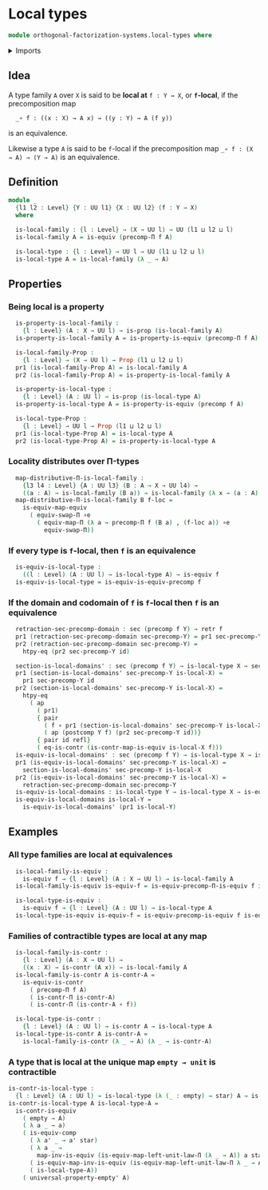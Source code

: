 # Local types

```agda
module orthogonal-factorization-systems.local-types where
```

<details><summary>Imports</summary>

```agda
open import foundation.equivalences
open import foundation.type-arithmetic-dependent-function-types
open import foundation.type-arithmetic-unit-type
open import foundation.unit-type
open import foundation.universal-property-empty-type

open import foundation-core.contractible-maps
open import foundation-core.contractible-types
open import foundation.dependent-pair-types
open import foundation-core.empty-types
open import foundation-core.function-extensionality
open import foundation-core.functions
open import foundation-core.functoriality-dependent-function-types
open import foundation-core.identity-types
open import foundation-core.propositions
open import foundation-core.retractions
open import foundation-core.sections
open import foundation-core.universe-levels
```

</details>

## Idea

A type family `A` over `X` is said to be **local at** `f : Y → X`, or
**`f`-local**, if the precomposition map

```text
  _∘ f : ((x : X) → A x) → ((y : Y) → A (f y))
```

is an equivalence.

Likewise a type `A` is said to be `f`-local if the precomposition map
`_∘ f : (X → A) → (Y → A)` is an equivalence.

## Definition

```agda
module _
  {l1 l2 : Level} {Y : UU l1} {X : UU l2} (f : Y → X)
  where

  is-local-family : {l : Level} → (X → UU l) → UU (l1 ⊔ l2 ⊔ l)
  is-local-family A = is-equiv (precomp-Π f A)

  is-local-type : {l : Level} → UU l → UU (l1 ⊔ l2 ⊔ l)
  is-local-type A = is-local-family (λ _ → A)
```

## Properties

### Being local is a property

```agda
  is-property-is-local-family :
    {l : Level} (A : X → UU l) → is-prop (is-local-family A)
  is-property-is-local-family A = is-property-is-equiv (precomp-Π f A)

  is-local-family-Prop :
    {l : Level} → (X → UU l) → Prop (l1 ⊔ l2 ⊔ l)
  pr1 (is-local-family-Prop A) = is-local-family A
  pr2 (is-local-family-Prop A) = is-property-is-local-family A

  is-property-is-local-type :
    {l : Level} (A : UU l) → is-prop (is-local-type A)
  is-property-is-local-type A = is-property-is-equiv (precomp f A)

  is-local-type-Prop :
    {l : Level} → UU l → Prop (l1 ⊔ l2 ⊔ l)
  pr1 (is-local-type-Prop A) = is-local-type A
  pr2 (is-local-type-Prop A) = is-property-is-local-type A
```

### Locality distributes over Π-types

```agda
  map-distributive-Π-is-local-family :
    {l3 l4 : Level} {A : UU l3} (B : A → X → UU l4) →
    ((a : A) → is-local-family (B a)) → is-local-family (λ x → (a : A) → B a x)
  map-distributive-Π-is-local-family B f-loc =
    is-equiv-map-equiv
      ( equiv-swap-Π ∘e
        ( equiv-map-Π (λ a → precomp-Π f (B a) , (f-loc a)) ∘e
          equiv-swap-Π))
```

### If every type is `f`-local, then `f` is an equivalence

```agda
  is-equiv-is-local-type :
    ((l : Level) (A : UU l) → is-local-type A) → is-equiv f
  is-equiv-is-local-type = is-equiv-is-equiv-precomp f
```

### If the domain and codomain of `f` is `f`-local then `f` is an equivalence

```agda
  retraction-sec-precomp-domain : sec (precomp f Y) → retr f
  pr1 (retraction-sec-precomp-domain sec-precomp-Y) = pr1 sec-precomp-Y id
  pr2 (retraction-sec-precomp-domain sec-precomp-Y) =
    htpy-eq (pr2 sec-precomp-Y id)

  section-is-local-domains' : sec (precomp f Y) → is-local-type X → sec f
  pr1 (section-is-local-domains' sec-precomp-Y is-local-X) =
    pr1 sec-precomp-Y id
  pr2 (section-is-local-domains' sec-precomp-Y is-local-X) =
    htpy-eq
      ( ap
        ( pr1)
        { pair
          ( f ∘ pr1 (section-is-local-domains' sec-precomp-Y is-local-X))
          ( ap (postcomp Y f) (pr2 sec-precomp-Y id))}
        { pair id refl}
        ( eq-is-contr (is-contr-map-is-equiv is-local-X f)))
  is-equiv-is-local-domains' : sec (precomp f Y) → is-local-type X → is-equiv f
  pr1 (is-equiv-is-local-domains' sec-precomp-Y is-local-X) =
    section-is-local-domains' sec-precomp-Y is-local-X
  pr2 (is-equiv-is-local-domains' sec-precomp-Y is-local-X) =
    retraction-sec-precomp-domain sec-precomp-Y
  is-equiv-is-local-domains : is-local-type Y → is-local-type X → is-equiv f
  is-equiv-is-local-domains is-local-Y =
    is-equiv-is-local-domains' (pr1 is-local-Y)
```

## Examples

### All type families are local at equivalences

```agda
  is-local-family-is-equiv :
    is-equiv f → {l : Level} (A : X → UU l) → is-local-family A
  is-local-family-is-equiv is-equiv-f = is-equiv-precomp-Π-is-equiv f is-equiv-f

  is-local-type-is-equiv :
    is-equiv f → {l : Level} (A : UU l) → is-local-type A
  is-local-type-is-equiv is-equiv-f = is-equiv-precomp-is-equiv f is-equiv-f
```

### Families of contractible types are local at any map

```agda
  is-local-family-is-contr :
    {l : Level} (A : X → UU l) →
    ((x : X) → is-contr (A x)) → is-local-family A
  is-local-family-is-contr A is-contr-A =
    is-equiv-is-contr
      ( precomp-Π f A)
      ( is-contr-Π is-contr-A)
      ( is-contr-Π (is-contr-A ∘ f))

  is-local-type-is-contr :
    {l : Level} (A : UU l) → is-contr A → is-local-type A
  is-local-type-is-contr A is-contr-A =
    is-local-family-is-contr (λ _ → A) (λ _ → is-contr-A)
```

### A type that is local at the unique map `empty → unit` is contractible

```agda
is-contr-is-local-type :
  {l : Level} (A : UU l) → is-local-type (λ (_ : empty) → star) A → is-contr A
is-contr-is-local-type A is-local-type-A =
  is-contr-is-equiv
    ( empty → A)
    ( λ a _ → a)
    ( is-equiv-comp
      ( λ a' _ → a' star)
      ( λ a _ →
        map-inv-is-equiv (is-equiv-map-left-unit-law-Π (λ _ → A)) a star)
      ( is-equiv-map-inv-is-equiv (is-equiv-map-left-unit-law-Π λ _ → A))
      ( is-local-type-A))
    ( universal-property-empty' A)
```
